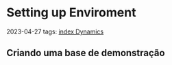 # Setting up Enviroment
2023-04-27
tags: [index Dynamics](index%20Dynamics.md)


## Criando uma base de demonstração

